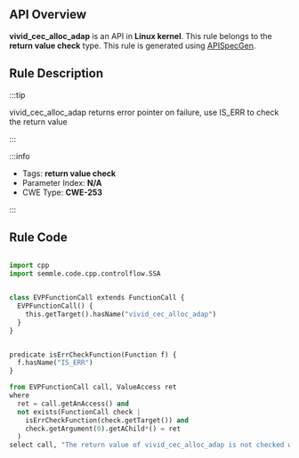 ---
---


## API Overview
**vivid_cec_alloc_adap** is an API in **Linux kernel**. This rule belongs to the **return value check** type. This rule is generated using [APISpecGen](../../tools/APISpecGen).
## Rule Description

:::tip

vivid_cec_alloc_adap returns error pointer on failure, use IS_ERR to check the return value

:::

:::info

- Tags: **return value check**
- Parameter Index: **N/A**
- CWE Type: **CWE-253**

:::

## Rule Code
```python

import cpp
import semmle.code.cpp.controlflow.SSA


class EVPFunctionCall extends FunctionCall {
  EVPFunctionCall() {
    this.getTarget().hasName("vivid_cec_alloc_adap")
  }
}


predicate isErrCheckFunction(Function f) {
  f.hasName("IS_ERR") 
}

from EVPFunctionCall call, ValueAccess ret
where
  ret = call.getAnAccess() and
  not exists(FunctionCall check |
    isErrCheckFunction(check.getTarget()) and
    check.getArgument(0).getAChild*() = ret
  )
select call, "The return value of vivid_cec_alloc_adap is not checked with IS_ERR."
    
```